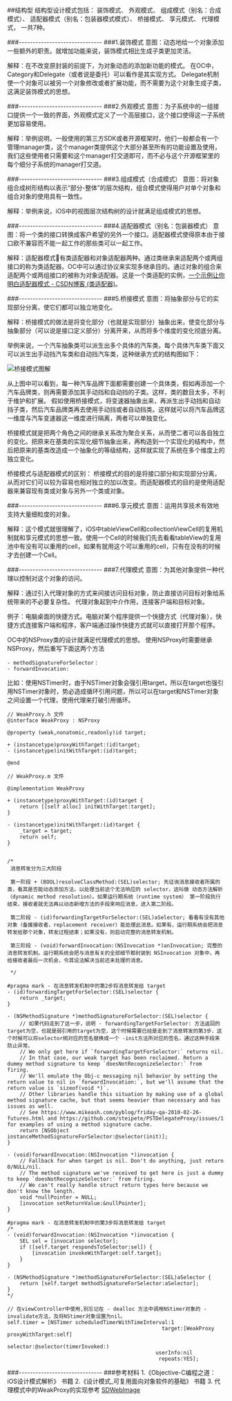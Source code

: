 ##结构型
结构型设计模式包括：
装饰模式、
外观模式、
组成模式（别名：合成模式）、
适配器模式（别名：包装器模式模式）、
桥接模式、
享元模式、
代理模式，
一共7种。

###------------------------------
###1.装饰模式
意图：动态地给一个对象添加一些额外的职责。就增加功能来说，装饰模式相比生成子类更加灵活。

解释：在不改变原封装的前提下，为对象动态的添加新功能的模式。
在OC中，Category和Delegate（或者说是委托）可以看作是其实现方式。
Delegate机制使一个对象可以被另一个对象修改或者扩展功能，而不需要为这个对象生成子类，这满足装饰模式的思想。

###------------------------------
###2.外观模式
意图：为子系统中的一组接口提供一个一致的界面，外观模式定义了一个高层接口，这个接口使得这一子系统更加容易使用。

解释：举例说明，一般使用的第三方SDK或者开源框架时，他们一般都会有一个管理manager类，这个manager类提供这个大部分甚至所有的功能设置及使用，我们这些使用者只需要和这个manager打交道即可，而不必与这个开源框架里的每个细分子系统的manager打交道。

###------------------------------
###3.组成模式（合成模式）
意图：将对象组合成树形结构以表示“部分-整体”的层次结构，组合模式使得用户对单个对象和组合对象的使用具有一致性。

解释：举例来说，iOS中的视图层次结构树的设计就满足组成模式的思想。

###------------------------------
###4.适配器模式（别名：包装器模式）
意图：将一个类的接口转换成客户希望的另外一个接口。适配器模式使得原本由于接口欧不兼容而不能一起工作的那些类可以一起工作。

解释：适配器模式有类适配器和对象适配器两种。通过类继承来适配两个或两组接口的称为类适配器。OC中可以通过协议来实现多继承目的。通过对象的组合来适配两个或两组接口的被称为对象适配器。这是一个类适配的实例，[一个示例让你明白适配器模式 - CSDN博客 (类适配器)](https://blog.csdn.net/zhangjg_blog/article/details/18735243)。

###------------------------------
###5.桥接模式
意图：将抽象部分与它的实现部分分离，使它们都可以独立地变化。

解释：桥接模式的做法是将变化部分（也就是实现部分）抽象出来，使变化部分与抽象部分（可以说是接口定义部分）分离开来，从而将多个维度的变化彻底分离。

举例来说，一个汽车抽象类可以派生出多个具体的汽车类，每个具体汽车类下面又可以派生出手动挡汽车类和自动挡汽车类，这种继承方式的结构图如下：

![桥接模式图解](https://github.com/wave113/DesignPatterns/blob/master/%E7%BB%93%E6%9E%84%E5%9E%8B%E6%A8%A1%E5%BC%8F%E6%B6%89%E5%8F%8A%E7%9A%84%E6%96%87%E4%BB%B6%E6%9D%90%E6%96%99/%E6%A1%A5%E6%8E%A5%E6%A8%A1%E5%BC%8F%E5%9B%BE%E8%A7%A3.jpeg?raw=true)

从上图中可以看到，每一种汽车品牌下面都需要创建一个具体类，假如再添加一个汽车品牌类，则再需要添加其手动挡和自动挡的子类。这样，类的数目太多，不利于维护和扩展。
假如使用桥接模式，将变速器抽象出来，再派生出手动挡和自动挡子类，然后汽车品牌类再去使用手动挡或者自动挡类。这样就可以将汽车品牌这一维度与汽车变速器这一维度进行隔离，两者可以单独变化。

桥接模式就是把两个角色之间的继承关系改为聚合关系，从而使二者可以各自独立的变化。把原来在基类的实现化细节抽象出来，再构造到一个实现化的结构中，然后把原来的基类改造成一个抽象化的等级结构，这样就实现了系统在多个维度上的独立变化。

桥接模式与适配器模式的区别：
桥接模式的目的是将接口部分和实现部分分离，从而对它们可以较为容易也相对独立的加以改变。而适配器模式的目的是使用适配器来兼容现有类或对象与另外一个类或对象。

###------------------------------
###6.享元模式
意图：运用共享技术有效地支持大量细粒度的对象。

解释：这个模式就很理解了，iOS中tableViewCell和collectionViewCell的复用机制就和享元模式的思想一致。使用一个Cell的时候我们先去看看tableView的复用池中有没有可以重用的cell，如果有就用这个可以重用的cell，只有在没有的时候才去创建一个Cell。

###------------------------------
###7.代理模式
意图：为其他对象提供一种代理以控制对这个对象的访问。

解释：通过引入代理对象的方式来间接访问目标对象，防止直接访问目标对象给系统带来的不必要复杂性。
代理对象起到中介作用，连接客户端和目标对象。

例子：电脑桌面的快捷方式。电脑对某个程序提供一个快捷方式（代理对象），快捷方式连接客户端和程序，客户端通过操作快捷方式就可以直接打开那个程序。

OC中的NSProxy类的设计就满足代理模式的思想。
使用NSProxy时需要继承NSProxy，然后重写下面这两个方法
```
- methodSignatureForSelector：
- forwardInvocation:
```
比如：使用NSTimer时，由于NSTimer对象会强引用target，所以在target也强引用NSTimer对象时，势必造成循环引用问题，所以可以在target和NSTimer对象之间设置一个代理，使用代理来打破引用循环。
```
// WeakProxy.h 文件
@interface WeakProxy : NSProxy

@property (weak,nonatomic,readonly)id target;

+ (instancetype)proxyWithTarget:(id)target;
- (instancetype)initWithTarget:(id)target;

@end

// WeakProxy.m 文件

@implementation WeakProxy

+ (instancetype)proxyWithTarget:(id)target {
    return [[self alloc] initWithTarget:target];
}

- (instancetype)initWithTarget:(id)target {
    _target = target;
    return self;
}


/*
 消息转发分为三大阶段
 
 第一阶段 + (BOOL)resolveClassMethod:(SEL)selector; 先征询消息接收者所属的类，看其是否能动态添加方法，以处理当前这个无法响应的 selector，这叫做 动态方法解析（dynamic method resolution）。如果运行期系统（runtime system） 第一阶段执行结束，接收者就无法再以动态新增方法的手段来响应消息，进入第二阶段。
 
 第二阶段 - (id)forwardingTargetForSelector:(SEL)aSelector; 看看有没有其他对象（备援接收者，replacement receiver）能处理此消息。如果有，运行期系统会把消息转发给那个对象，转发过程结束；如果没有，则启动完整的消息转发机制。
 
 第三阶段 - (void)forwardInvocation:(NSInvocation *)anInvocation; 完整的消息转发机制。运行期系统会把与消息有关的全部细节都封装到 NSInvocation 对象中，再给接收者最后一次机会，令其设法解决当前还未处理的消息。
 
 */

#pragma mark - 在消息转发机制中的第2步将消息转发给 target
- (id)forwardingTargetForSelector:(SEL)selector {
    return _target;
}

- (NSMethodSignature *)methodSignatureForSelector:(SEL)selector {
    // 如果代码走到了这一步，说明 - forwardingTargetForSelector: 方法返回的target为空，也就是弱引用的target为空，这个时候需要已经是走到了消息转发的第3步，这个时候可以将selector相对应的签名替换成一个 -init方法所对应的签名，通过这种手段来防止异常。
    // We only get here if `forwardingTargetForSelector:` returns nil.
    // In that case, our weak target has been reclaimed. Return a dummy method signature to keep `doesNotRecognizeSelector:` from firing.
    // We'll emulate the Obj-c messaging nil behavior by setting the return value to nil in `forwardInvocation:`, but we'll assume that the return value is `sizeof(void *)`.
    // Other libraries handle this situation by making use of a global method signature cache, but that seems heavier than necessary and has issues as well.
    // See https://www.mikeash.com/pyblog/friday-qa-2010-02-26-futures.html and https://github.com/steipete/PSTDelegateProxy/issues/1 for examples of using a method signature cache.
    return [NSObject instanceMethodSignatureForSelector:@selector(init)];
}

- (void)forwardInvocation:(NSInvocation *)invocation {
    // Fallback for when target is nil. Don't do anything, just return 0/NULL/nil.
    // The method signature we've received to get here is just a dummy to keep `doesNotRecognizeSelector:` from firing.
    // We can't really handle struct return types here because we don't know the length.
    void *nullPointer = NULL;
    [invocation setReturnValue:&nullPointer];
}

#pragma mark - 在消息转发机制中的第3步将消息转发给 target
/*
- (void)forwardInvocation:(NSInvocation *)invocation {
    SEL sel = [invocation selector];
    if ([self.target respondsToSelector:sel]) {
        [invocation invokeWithTarget:self.target];
    }
}

- (NSMethodSignature *)methodSignatureForSelector:(SEL)aSelector {
    return [self.target methodSignatureForSelector:aSelector];
}
*/

// 在viewController中使用,别忘记在 - dealloc 方法中调用NStimer对象的 - invalidate方法，及将NStimer对象设置为nil。
self.timer = [NSTimer scheduledTimerWithTimeInterval:1
                                                  target:[WeakProxy proxyWithTarget:self]
                                                selector:@selector(timerInvoked:)
                                                userInfo:nil
                                                 repeats:YES];
```

###------------------------------
###参考材料
1.《Objective-C编程之道：iOS设计模式解析》 书籍
2.《设计模式_可复用面向对象软件的基础》 书籍
3. 代理模式中的WeakProxy的实现参考 [SDWebImage](https://github.com/rs/SDWebImage)

